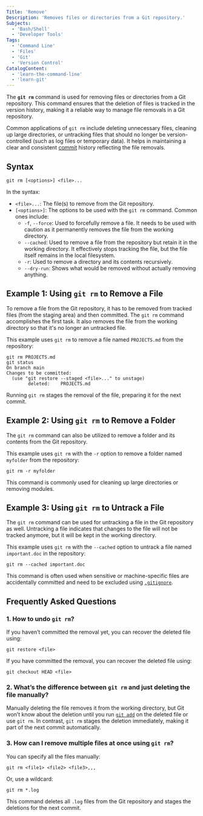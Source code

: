 ```yaml
---
Title: 'Remove'
Description: 'Removes files or directories from a Git repository.'
Subjects:
  - 'Bash/Shell'
  - 'Developer Tools'
Tags:
  - 'Command Line'
  - 'Files'
  - 'Git'
  - 'Version Control'
CatalogContent:
  - 'learn-the-command-line'
  - 'learn-git'
---
```


The **`git rm`** command is used for removing files or directories from a Git repository. This command ensures that the deletion of files is tracked in the version history, making it a reliable way to manage file removals in a Git repository.

Common applications of `git rm` include deleting unnecessary files, cleaning up large directories, or untracking files that should no longer be version-controlled (such as log files or temporary data). It helps in maintaining a clear and consistent [commit](https://www.codecademy.com/resources/docs/git/commit) history reflecting the file removals.

## Syntax

```pseudo
git rm [<options>] <file>...
```

In the syntax:

- `<file>...`: The file(s) to remove from the Git repository.
- `[<options>]`: The options to be used with the `git rm` command. Common ones include:
  - `-f`, `--force`: Used to forcefully remove a file. It needs to be used with caution as it permanently removes the file from the working directory.
  - `--cached`: Used to remove a file from the repository but retain it in the working directory. It effectively stops tracking the file, but the file itself remains in the local filesystem.
  - `-r`: Used to remove a directory and its contents recursively.
  - `--dry-run`: Shows what would be removed without actually removing anything.

## Example 1: Using `git rm` to Remove a File

To remove a file from the Git repository, it has to be removed from tracked files (from the staging area) and then committed. The `git rm` command accomplishes the first task. It also removes the file from the working directory so that it's no longer an untracked file.

This example uses `git rm` to remove a file named `PROJECTS.md` from the repository:

```shell
git rm PROJECTS.md
git status
On branch main
Changes to be committed:
  (use "git restore --staged <file>..." to unstage)
        deleted:    PROJECTS.md
```

Running `git rm` stages the removal of the file, preparing it for the next commit.

## Example 2: Using `git rm` to Remove a Folder

The `git rm` command can also be utilized to remove a folder and its contents from the Git repository.

This example uses `git rm` with the `-r` option to remove a folder named `myfolder` from the repository:

```shell
git rm -r myfolder
```

This command is commonly used for cleaning up large directories or removing modules.

## Example 3: Using `git rm` to Untrack a File

The `git rm` command can be used for untracking a file in the Git repository as well. Untracking a file indicates that changes to the file will not be tracked anymore, but it will be kept in the working directory.

This example uses `git rm` with the `--cached` option to untrack a file named `important.doc` in the repository:

```shell
git rm --cached important.doc
```

This command is often used when sensitive or machine-specific files are accidentally committed and need to be excluded using [`.gitignore`](https://www.codecademy.com/article/how-to-use-gitignore).

## Frequently Asked Questions

### 1. How to undo `git rm`?

If you haven’t committed the removal yet, you can recover the deleted file using:

```shell
git restore <file>
```

If you have committed the removal, you can recover the deleted file using:

```shell
git checkout HEAD <file>
```

### 2. What’s the difference between `git rm` and just deleting the file manually?

Manually deleting the file removes it from the working directory, but Git won’t know about the deletion until you run [`git add`](https://www.codecademy.com/resources/docs/git/add) on the deleted file or use `git rm`. In contrast, `git rm` stages the deletion immediately, making it part of the next commit automatically.

### 3. How can I remove multiple files at once using `git rm`?

You can specify all the files manually:

```shell
git rm <file1> <file2> <file3>,,,
```

Or, use a wildcard:

```shell
git rm *.log
```

This command deletes all `.log` files from the Git repository and stages the deletions for the next commit.
